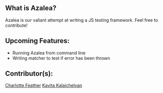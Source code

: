 ## What is Azalea? 
Azalea is our valiant attempt at writing a JS testing framework. Feel free to contribute! 

## Upcoming Features:
* Running Azalea from command line
* Writing matcher to test if error has been thrown 


## Contributor(s): 
[Charlotte Feather](https://github.com/Charliefea)
[Kavita Kalaichelvan](https://github.com/kkavita92)



